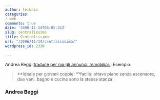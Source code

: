 ```yaml
---
author: leibniz
categories:
- web
comments: true
date: '2006-11-14T05:05:31Z'
slug: centralissimo
title: Centralissimo
url: "/2006/11/14/centralissimo/"
wordpress_id: 2330

---
```

Andrea Beggi [traduce per noi gli annunci immobiliari](http://www.andreabeggi.net/2006/11/13/agenzie-immobiliari-manuale-dellutente/). Esempio:

> **Ideale per giovani coppie: **facile: ottavo piano senza ascensore, due vani, bagno e cucina sono la stessa stanza.

### Andrea Beggi
